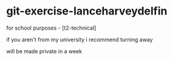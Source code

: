 # git-exercise-lanceharveydelfin
for school purposes - [t2-technical]

if you aren't from my university i recommend turning away

will be made private in a week
